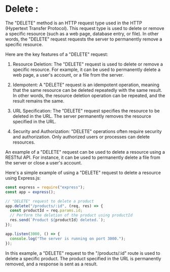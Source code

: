 # Delete :

The "DELETE" method is an HTTP request type used in the HTTP (Hypertext Transfer Protocol). This request type is used to delete or remove a specific resource (such as a web page, database entry, or file). In other words, the "DELETE" request requests the server to permanently remove a specific resource.

Here are the key features of a "DELETE" request:

1. Resource Deletion: The "DELETE" request is used to delete or remove a specific resource. For example, it can be used to permanently delete a web page, a user's account, or a file from the server.

2. Idempotent: A "DELETE" request is an idempotent operation, meaning that the same resource can be deleted repeatedly with the same result. In other words, the resource deletion operation can be repeated, and the result remains the same.

3. URL Specification: The "DELETE" request specifies the resource to be deleted in the URL. The server permanently removes the resource specified in the URL.

4. Security and Authorization: "DELETE" operations often require security and authorization. Only authorized users or processes can delete resources.

An example of a "DELETE" request can be used to delete a resource using a RESTful API. For instance, it can be used to permanently delete a file from the server or close a user's account.

Here's a simple example of using a "DELETE" request to delete a resource using Express.js:

```javascript
const express = require("express");
const app = express();

// "DELETE" request to delete a product
app.delete("/products/:id", (req, res) => {
  const productId = req.params.id;
  // Perform the deletion of the product using productId
  res.send(`Product ${productId} deleted.`);
});

app.listen(3000, () => {
  console.log("The server is running on port 3000.");
});
```

In this example, a "DELETE" request to the "/products/:id" route is used to delete a specific product. The product specified in the URL is permanently removed, and a response is sent as a result.
